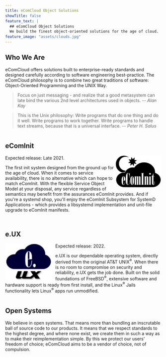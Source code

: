 ```yaml
---
title: eComCloud Object Solutions
showTitle: false
feature_text: |
  ## eComCloud Object Solutions
  We build the finest object-oriented solutions for the age of cloud.
feature_image: "assets/clouds.jpg"
---
```


## Who We Are

eComCloud offers solutions built to enterprise-ready standards and designed
carefully according to software engineering best-practice. The eComCloud
philosophy is to combine two great traditions of software: Object-Oriented
Programming and the UNIX Way.

>Focus on just messaging - and realize that a good metasystem can
>late bind the various 2nd level architectures used in objects.
> -- <cite>Alan Kay</cite>

>This is the Unix philosophy: Write programs that do one thing and do it well.
>Write programs to work together. Write programs to handle text streams,
>because that is a universal interface.
> -- <cite>Peter H. Salus</cite>

<p><div style="overflow: auto;">
<h2>eComInit</h2>

<div><img src="assets/eComInit.png" style="float: right; padding-left 2%;" width="30%"></div>

Expected release: Late 2021.

The first init system designed from the ground up for the age of cloud. When it
comes to service availability, there is no alternative which can hope to match
eComInit. With the flexible Service Object Model at your disposal, any service
regardless of semantics may benefit from the assurances eComInit provides. And
if you're a systemd shop, you'll enjoy the eComInit Subsystem for SystemD
Applications - which provides a libsystemd implementation and unit-file
upgrade to eComInit manifests.

</div></p>

<p><div style="overflow: auto;">
<h2>e.UX</h2>
<img src="assets/e-ux.png" style="float: left; padding-right: 2%;" width="30%">

Expected release: 2022.

e.UX is our dependable operating system, directly derived from the original
AT&T UNIX<sup>&reg;</sup>. When there is no room to compromise on security and
reliability, e.UX gets the job done. Built on the solid foundations of
FreeBSD<sup>&reg;</sup>, extensive software and hardware support is ready from
first install, and the Linux<sup>&reg;</sup> Jails functionality lets
Linux<sup>&reg;</sup> apps run unmodified.
</div></p>

<p></p>

## Open Systems

We believe in open systems. That means more than bundling an inscrutable ball
of source code to our products. It means that we respect standards to the
highest degree, and where none exist, we create them in such a way as to make
their reimplementation simple. By this we protect our users' freedom of choice;
eComCloud aims to be a vendor of choice, not of compulsion.

